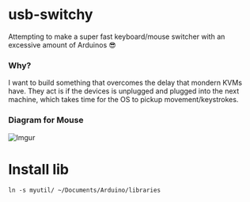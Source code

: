 # usb-switchy

Attempting to make a super fast keyboard/mouse switcher with an excessive amount of Arduinos 😎

### Why?

I want to build something that overcomes the delay that mondern KVMs have. They act is if the devices is unplugged and plugged into the next machine, which takes time for the OS to pickup movement/keystrokes.

### Diagram for Mouse

![Imgur](https://i.imgur.com/rOVhqUp.png)


# Install lib

`ln -s myutil/ ~/Documents/Arduino/libraries`
